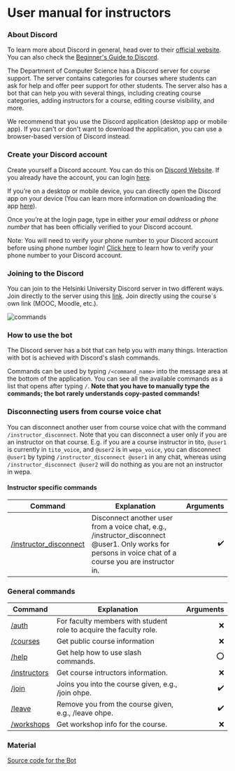 # User manual for instructors

### About Discord

To learn more about Discord in general, head over to their [official website](https://discord.com/). You can also check the [Beginner's Guide to Discord](https://support.discord.com/hc/en-us/articles/360045138571-Beginner-s-Guide-to-Discord#h_d33e3809-909b-4720-899d-db26c17bafa9).

The Department of Computer Science has a Discord server for course support. The server contains categories for courses where students can ask for help and offer peer support for other students. The server also has a bot that can help you with several things, including creating course categories, adding instructors for a course, editing course visibility, and more.

We recommend that you use the Discord application (desktop app or mobile app). If you can't or don't want to download the application, you can use a browser-based version of Discord instead.

### Create your Discord account

Create yourself a Discord account. You can do this on [Discord Website](https://discord.com/). If you already have the account, you can login [here](https://discord.com/login).

If you’re on a desktop or mobile device, you can directly open the Discord app on your device (You can learn more information on downloading the app [here](https://support.discord.com/hc/en-us/articles/360033931551)).

Once you’re at the login page, type in either _your email address_ or _phone number_ that has been officially verified to your Discord account. 

Note: You will need to verify your phone number to your Discord account before using phone number login! [Click here](https://support.discord.com/hc/en-us/articles/360033931551) to learn how to verify your phone number to your Discord account.

### Joining to the Discord

You can join to the Helsinki University Discord server in two different ways. Join directly to the server using this [link]( https://study.cs.helsinki.fi/discord). Join directly using the course´s own link (MOOC, Moodle, etc.).

![commands](./images/courselink.png)

### How to use the bot

The Discord server has a bot that can help you with many things. Interaction with bot is achieved with Discord's slash commands.

Commands can be used by typing `/<command_name>` into the message area at the bottom of the application. You can see all the available commands as a list that opens after typing `/`. **Note that you have to manually type the commands; the bot rarely understands copy-pasted commands!**

### Disconnecting users from course voice chat

You can disconnect another user from course voice chat with the command `/instructor_disconnect`. Note that you can disconnect a user only if you are an instructor on that course. E.g. if you are a course instructor in tito, `@user1` is currently in `tito_voice`, and `@user2` is in `wepa_voice`, you can disconnect `@user1` by typing `/instructor_disconnect @user1` in any chat, whereas using `/instructor_disconnect @user2` will do nothing as you are not an instructor in wepa.

#### Instructor specific commands ####

Command | Explanation | Arguments
--------|-------------|----------:
[/instructor_disconnect](./commands/instructor/instructor_disconnect.md) | Disconnect another user from a voice chat, e.g., /instructor_disconnect @user1. Only works for persons in voice chat of a course you are instructor in. | :heavy_check_mark:

### General commands

Command | Explanation | Arguments
--------|-------------|----------:
[/auth](./commands/general/auth.md) | For faculty members with student role to acquire the faculty role. | :x:
[/courses](./commands/general/courses.md) | Get public course information | :x:
[/help](./commands/general/help.md) | Get help how to use slash commands. | :o:
[/instructors](./commands/general/instructors.md) | Get course intructors information. | :x:
[/join](./commands/general/join.md) | Joins you into the course given, e.g., /join ohpe. | :heavy_check_mark:
[/leave](./commands/general/leave.md) | Remove you from the course given, e.g., /leave ohpe. | :heavy_check_mark:
[/workshops](./commands/general/workshops.md) | Get workshop info for the course. | :x:

### Material

[Source code for the Bot](https://github.com/Ohtuproju2021syksy/Discord-Bot-better)